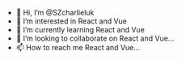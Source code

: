 - 👋 Hi, I’m @SZcharlieluk
- 👀 I’m interested in React and Vue
- 🌱 I’m currently learning React and Vue
- 💞️ I’m looking to collaborate on React and Vue...
- 📫 How to reach me React and Vue...

<!---
SZcharlieluk/SZcharlieluk is a ✨ special ✨ repository because its `README.md` (this file) appears on your GitHub profile.
You can click the Preview link to take a look at your changes.
--->
